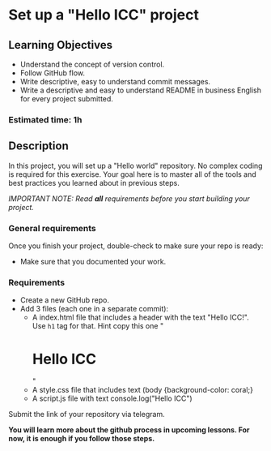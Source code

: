 # Set up a "Hello ICC" project

## Learning Objectives


- Understand the concept of version control.
- Follow GitHub flow.
- Write descriptive, easy to understand commit messages.
- Write a descriptive and easy to understand README in business English for every project submitted.


### Estimated time: 1h

## Description

In this project, you will set up a "Hello world" repository. No complex coding is required for this exercise. 
Your goal here is to master all of the tools and best practices you learned about in previous steps.


*IMPORTANT NOTE: Read **all** requirements before you start building your project.*

### General requirements

Once you finish your project, double-check to make sure your repo is ready:

- Make sure that you documented your work.

### Requirements


- Create a new GitHub repo.
- Add 3 files (each one in a separate commit):
    - A index.html file that includes a header with the text "Hello ICC!". Use `h1` tag for that. Hint copy this one "<h1>Hello ICC</h1>"
    - A style.css file that includes text (body {background-color: coral;}
    - A script.js file with text console.log("Hello ICC")

Submit the link of your repository via telegram.

**You will learn more about the github process in upcoming lessons. For now, it is enough if you follow those steps.**
